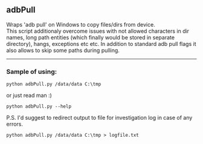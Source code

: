 ## adbPull
Wraps 'adb pull' on Windows to copy files/dirs from device.  
This script additionaly overcome issues with not allowed characters in dir names, long path entities (which finally would be stored in separate directory), hangs, exceptions etc etc.
In addition to standard adb pull flags it also allows to skip some paths during pulling.

---

### Sample of using:
```
python adbPull.py /data/data C:\tmp
```
or just read man :)
```
python adbPull.py --help
```

P.S. I'd suggest to redirect output to file for investigation log in case of any errors.
```
python adbPull.py /data/data C:\tmp > logfile.txt
```
